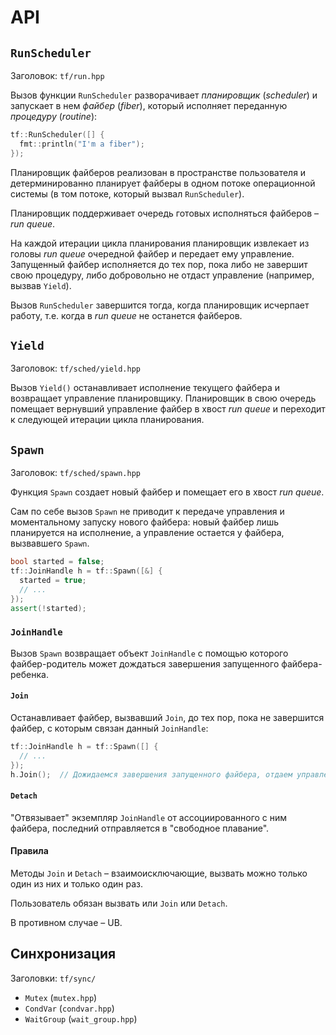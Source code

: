 # API

## `RunScheduler`

Заголовок: `tf/run.hpp`

Вызов функции `RunScheduler` разворачивает _планировщик_ (_scheduler_) и запускает в нем _файбер_ (_fiber_), который исполняет переданную _процедуру_ (_routine_):


```cpp
tf::RunScheduler([] {
  fmt::println("I'm a fiber");
});
```

Планировщик файберов реализован в пространстве пользователя и детерминированно планирует файберы в одном потоке операционной системы (в том потоке, который вызвал `RunScheduler`).

Планировщик поддерживает очередь готовых исполняться файберов – _run queue_.

На каждой итерации цикла планирования планировщик извлекает из головы _run queue_ очередной файбер и передает ему управление. 
Запущенный файбер исполняется до тех пор, пока либо не завершит свою процедуру, либо добровольно не отдаст управление (например, вызвав `Yield`).

Вызов `RunScheduler` завершится тогда, когда планировщик исчерпает работу, т.е. когда в _run queue_ не останется файберов.

## `Yield`

Заголовок: `tf/sched/yield.hpp`

Вызов `Yield()` останавливает исполнение текущего файбера и возвращает управление планировщику. Планировщик в свою очередь помещает вернувший управление файбер в хвост _run queue_ и переходит к следующей итерации цикла планирования.

## `Spawn`

Заголовок: `tf/sched/spawn.hpp`

Функция `Spawn` создает новый файбер и помещает его в хвост _run queue_.

Сам по себе вызов `Spawn` не приводит к передаче управления и моментальному запуску нового файбера: новый файбер лишь планируется на исполнение, а управление остается у файбера, вызвавшего `Spawn`.

```cpp
bool started = false;
tf::JoinHandle h = tf::Spawn([&] {
  started = true;
  // ...
});
assert(!started);
```

### `JoinHandle`

Вызов `Spawn` возвращает объект `JoinHandle` с помощью которого файбер-родитель может дождаться завершения запущенного файбера-ребенка.

#### `Join`

Останавливает файбер, вызвавший `Join`, до тех пор, пока не завершится файбер, с которым связан данный `JoinHandle`:

```cpp
tf::JoinHandle h = tf::Spawn([] {
  // ...
});
h.Join();  // Дожидаемся завершения запущенного файбера, отдаем управление
```

#### `Detach`

"Отвязывает" экземпляр `JoinHandle` от ассоциированного с ним файбера, последний отправляется в "свободное плавание".

#### Правила

Методы `Join` и `Detach` – взаимоисключающие, вызвать можно только один из них и только один раз.

Пользователь обязан вызвать или `Join` или `Detach`.

В противном случае – UB.

## Синхронизация

Заголовки: `tf/sync/`

- `Mutex` (`mutex.hpp`)
- `CondVar` (`condvar.hpp`)
- `WaitGroup` (`wait_group.hpp`)